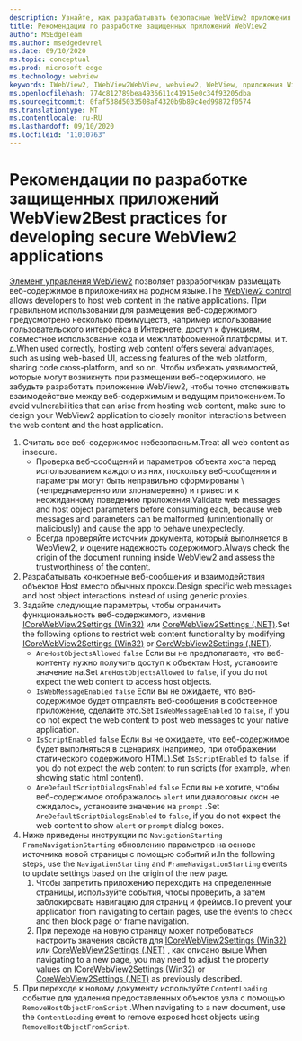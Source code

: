 ```yaml
---
description: Узнайте, как разрабатывать безопасные WebView2 приложения.
title: Рекомендации по разработке защищенных приложений WebView2
author: MSEdgeTeam
ms.author: msedgedevrel
ms.date: 09/10/2020
ms.topic: conceptual
ms.prod: microsoft-edge
ms.technology: webview
keywords: IWebView2, IWebView2WebView, webview2, WebView, приложения Win32, Win32, EDGE, ICoreWebView2, ICoreWebView2Host, управление браузером, EDGE HTML, безопасность
ms.openlocfilehash: 774c812789bea4936611c41915e0c34f93205dba
ms.sourcegitcommit: 0faf538d5033508af4320b9b89c4ed99872f0574
ms.translationtype: MT
ms.contentlocale: ru-RU
ms.lasthandoff: 09/10/2020
ms.locfileid: "11010763"
---
```

# <span data-ttu-id="47c6b-104">Рекомендации по разработке защищенных приложений WebView2</span><span class="sxs-lookup"><span data-stu-id="47c6b-104">Best practices for developing secure WebView2 applications</span></span>  

<span data-ttu-id="47c6b-105">[Элемент управления WebView2][Webview2Main] позволяет разработчикам размещать веб-содержимое в приложениях на родном языке.</span><span class="sxs-lookup"><span data-stu-id="47c6b-105">The [WebView2 control][Webview2Main] allows developers to host web content in the native applications.</span></span> <span data-ttu-id="47c6b-106">При правильном использовании для размещения веб-содержимого предусмотрено несколько преимуществ, например использование пользовательского интерфейса в Интернете, доступ к функциям, совместное использование кода и межплатформенной платформы, и т. д.</span><span class="sxs-lookup"><span data-stu-id="47c6b-106">When used correctly, hosting web content offers several advantages, such as using web-based UI, accessing features of the web platform, sharing code cross-platform, and so on.</span></span>  <span data-ttu-id="47c6b-107">Чтобы избежать уязвимостей, которые могут возникнуть при размещении веб-содержимого, не забудьте разработать приложение WebView2, чтобы точно отслеживать взаимодействие между веб-содержимым и ведущим приложением.</span><span class="sxs-lookup"><span data-stu-id="47c6b-107">To avoid vulnerabilities that can arise from hosting web content, make sure to design your WebView2 application to closely monitor interactions between the web content and the host application.</span></span>  

1.  <span data-ttu-id="47c6b-108">Считать все веб-содержимое небезопасным.</span><span class="sxs-lookup"><span data-stu-id="47c6b-108">Treat all web content as insecure.</span></span>  
    *   <span data-ttu-id="47c6b-109">Проверка веб-сообщений и параметров объекта хоста перед использованием каждого из них, поскольку веб-сообщения и параметры могут быть неправильно сформированы \ (непреднамеренно или злонамеренно) и привести к неожиданному поведению приложения.</span><span class="sxs-lookup"><span data-stu-id="47c6b-109">Validate web messages and host object parameters before consuming each, because web messages and parameters can be malformed \(unintentionally or maliciously\) and cause the app to behave unexpectedly.</span></span>
    *   <span data-ttu-id="47c6b-110">Всегда проверяйте источник документа, который выполняется в WebView2, и оцените надежность содержимого.</span><span class="sxs-lookup"><span data-stu-id="47c6b-110">Always check the origin of the document running inside WebView2 and assess the trustworthiness of the content.</span></span>  
1.  <span data-ttu-id="47c6b-111">Разрабатывать конкретные веб-сообщения и взаимодействия объектов Host вместо обычных прокси.</span><span class="sxs-lookup"><span data-stu-id="47c6b-111">Design specific web messages and host object interactions instead of using generic proxies.</span></span>  
1.  <span data-ttu-id="47c6b-112">Задайте следующие параметры, чтобы ограничить функциональность веб-содержимого, изменив [ICoreWebView2Settings (Win32)][Webview2ReferenceWin3209622Icorewebview2settings] или [CoreWebView2Settings (.NET)][Webview2ReferenceWin3209628MicrosoftWebWebview2CoreCorewebview2settings].</span><span class="sxs-lookup"><span data-stu-id="47c6b-112">Set the following options to restrict web content functionality by modifying [ICoreWebView2Settings (Win32)][Webview2ReferenceWin3209622Icorewebview2settings] or [CoreWebView2Settings (.NET)][Webview2ReferenceWin3209628MicrosoftWebWebview2CoreCorewebview2settings].</span></span>  
    *   <span data-ttu-id="47c6b-113">`AreHostObjectsAllowed` `false` Если вы не предполагаете, что веб-контенту нужно получить доступ к объектам Host, установите значение на.</span><span class="sxs-lookup"><span data-stu-id="47c6b-113">Set `AreHostObjectsAllowed` to `false`, if you do not expect the web content to access host objects.</span></span>  
    *   <span data-ttu-id="47c6b-114">`IsWebMessageEnabled` `false` Если вы не ожидаете, что веб-содержимое будет отправлять веб-сообщения в собственное приложение, сделайте это.</span><span class="sxs-lookup"><span data-stu-id="47c6b-114">Set `IsWebMessageEnabled` to `false`, if you do not expect the web content to post web messages to your native application.</span></span>  
    *   <span data-ttu-id="47c6b-115">`IsScriptEnabled` `false` Если вы не ожидаете, что веб-содержимое будет выполняться в сценариях (например, при отображении статического содержимого HTML).</span><span class="sxs-lookup"><span data-stu-id="47c6b-115">Set `IsScriptEnabled` to `false`, if you do not expect the web content to run scripts \(for example, when showing static html content\).</span></span>  
    *   <span data-ttu-id="47c6b-116">`AreDefaultScriptDialogsEnabled` `false` Если вы не хотите, чтобы веб-содержимое отображалось `alert` или диалоговых окон не ожидалось, установите значение на `prompt` .</span><span class="sxs-lookup"><span data-stu-id="47c6b-116">Set `AreDefaultScriptDialogsEnabled` to `false`, if you do not expect the web content to show `alert` or `prompt` dialog boxes.</span></span>  
1.  <span data-ttu-id="47c6b-117">Ниже приведены инструкции по `NavigationStarting` `FrameNavigationStarting` обновлению параметров на основе источника новой страницы с помощью событий и.</span><span class="sxs-lookup"><span data-stu-id="47c6b-117">In the following steps, use the `NavigationStarting` and `FrameNavigationStarting` events to update settings based on the origin of the new page.</span></span>  
    1.  <span data-ttu-id="47c6b-118">Чтобы запретить приложению переходить на определенные страницы, используйте события, чтобы проверить, а затем заблокировать навигацию для страниц и фреймов.</span><span class="sxs-lookup"><span data-stu-id="47c6b-118">To prevent your application from navigating to certain pages, use the events to check and then block page or frame navigation.</span></span>  
    1.  <span data-ttu-id="47c6b-119">При переходе на новую страницу может потребоваться настроить значения свойств для [ICoreWebView2Settings (Win32)][Webview2ReferenceWin3209622Icorewebview2settings] или [CoreWebView2Settings (.NET)][Webview2ReferenceWin3209628MicrosoftWebWebview2CoreCorewebview2settings] , как описано выше.</span><span class="sxs-lookup"><span data-stu-id="47c6b-119">When navigating to a new page, you may need to adjust the property values on [ICoreWebView2Settings (Win32)][Webview2ReferenceWin3209622Icorewebview2settings] or [CoreWebView2Settings (.NET)][Webview2ReferenceWin3209628MicrosoftWebWebview2CoreCorewebview2settings] as previously described.</span></span>  
1.  <span data-ttu-id="47c6b-120">При переходе к новому документу используйте `ContentLoading` событие для удаления предоставленных объектов узла с помощью `RemoveHostObjectFromScript` .</span><span class="sxs-lookup"><span data-stu-id="47c6b-120">When navigating to a new document, use the `ContentLoading` event to remove exposed host objects using `RemoveHostObjectFromScript`.</span></span>  

<!--## Security

Always check the Source property of the WebView before using `ExecuteScript`, `PostWebMessageAsJson`, `PostWebMessageAsString`, or any other method to send information into the WebView. The WebView may have navigated to another page via the end user interacting with the page or script in the page causing navigation. Similarly, be very careful with `AddScriptToExecuteOnDocumentCreated`. All future `navigations` run the same script and if it provides access to information intended only for a certain origin, any HTML document may have access.

When examining the result of an `ExecuteScript` method call, a `WebMessageReceived` event, always check the Source of the sender, or any other mechanism of receiving information from an HTML document in a WebView validate the URI of the HTML document is what you expect.

When constructing a message to send into a WebView, prefer using `PostWebMessageAsJson` and construct the JSON string parameter using a JSON library. This avoids any potential accidents of encoding information into a JSON string or script and ensure no attacker controlled input can modify the rest of the JSON message or run arbitrary script. -->  

<!-- links -->  

[Webview2Main]: ../index.md "Введение в Microsoft Edge WebView2 (Предварительная версия) | Документы Microsoft"  

[Webview2ReferenceWin3209622Icorewebview2settings]: ../reference/win32/0-9-622/icorewebview2settings.md "интерфейс ICoreWebView2Settings | Документы Microsoft"  

[Webview2ReferenceWin3209628MicrosoftWebWebview2CoreCorewebview2settings]: ../reference/dotnet/0-9-628/microsoft-web-webview2-core-corewebview2settings.md "Класс Microsoft. Web. WebView2. Core. CoreWebView2Settings | Документы Microsoft"  
